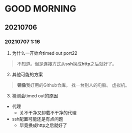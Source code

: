 # GOOD MORNING
## 20210706
### 20210707 1:16

1. 为什么一开始会timed out port22

> 不知道。但是连接方式从**ssh**换成**http**之后就好了。

2. 其他可能的方案

> **镜像**我好用的Github仓库。
> 找一台别人的电脑。
> 虚拟机。

3. 猜测会timed out的原因

- 代理
    - 关不干净又卸载不干净的代理
- ssh配置可能还是有点问题
    - 毕竟换成http之后就好了
